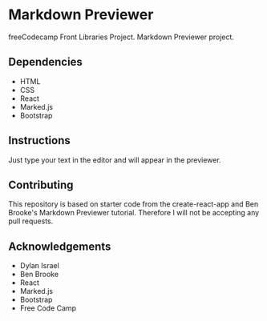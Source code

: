 # Markdown Previewer
freeCodecamp Front Libraries Project. Markdown Previewer project.

## Dependencies
* HTML
* CSS
* React 
* Marked.js
* Bootstrap

## Instructions 
Just type your text in the editor and will appear in the previewer.

## Contributing
This repository is based on starter code from the create-react-app and Ben Brooke's Markdown Previewer tutorial. Therefore I will not be accepting any pull requests.

## Acknowledgements
* Dylan Israel
* Ben Brooke
* React
* Marked.js
* Bootstrap
* Free Code Camp
